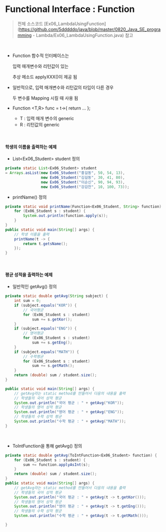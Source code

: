 # Functional Interface : Function

> 전체 소스코드 [Ex06_LambdaUsingFunction](https://github.com/5dddddo/java/blob/master/0820_Java_SE_programming - Lambda/Ex06_LambdaUsingFunction.java) 참고

<BR>

 * Function 함수적 인터페이스는 

   입력 매개변수와 리턴값이 있는

   추상 메소드 applyXXX()이 제공 됨

 * 일반적으로, 입력 매개변수와 리턴값의 타입이 다른 경우

   두 변수를 Mapping 시킬 때 사용 됨

 * Function <T,R> func = t->{ return ... };
    * T : 입력 매개 변수의 generic
    * R : 리턴값의 generic

<br>

#### 학생의 이름을 출력하는 예제

-  List<Ex06_Student> student 정의

``` java
private static List<Ex06_Student> student 
= Arrays.asList(new Ex06_Student("홍길동", 50, 54, 13),
                new Ex06_Student("김길동", 30, 41, 80),
                new Ex06_Student("이순신", 90, 94, 93),
                new Ex06_Student("강감찬", 10, 100, 73));
```

- printName() 정의

```java
private static void printName(Function<Ex06_Student, String> function) {
    for (Ex06_Student s : student) {
        System.out.println(function.apply(s));
    }
}
public static void main(String[] args) {
    // 학생 이름을 출력
    printName(t -> {
        return t.getsName();
    });
}
```

<br>

#### 평균 성적을 출력하는 예제

- 일반적인 getAvg() 정의

``` java
private static double getAvg(String subject) {
    int sum = 0;
    if (subject.equals("KOR")) {
        // 국어평균
        for (Ex06_Student s : student)
            sum += s.getKor();
    }
    if (subject.equals("ENG")) {
        // 영어평균
        for (Ex06_Student s : student)
            sum += s.getEng();
    }
    if (subject.equals("MATH")) {
        // 수학평균
        for (Ex06_Student s : student) 
            sum += s.getMath();
    }
    return (double) sum / student.size();
}

public static void main(String[] args) {
    // getAvg라는 static method를 만들어서 다음의 내용을 출력
    // 학생들의 국어 성적 평균
    System.out.println("국어 평균 : " + getAvg("KOR"));
    // 학생들의 영어 성적 평균
    System.out.println("영어 평균 : " + getAvg("ENG"));
    // 학생들의 수학 성적 평균
    System.out.println("수학 평균 : " + getAvg("MATH"));
}
```

<BR>

- ToIntFunction을 통해 getAvg() 정의

``` java
private static double getAvg(ToIntFunction<Ex06_Student> function) {
    for (Ex06_Student s : student) {
        sum += function.applyAsInt(s);
    }
    return (double) sum / student.size();
}
public static void main(String[] args) {
    // getAvg라는 static method를 만들어서 다음의 내용을 출력
    // 학생들의 국어 성적 평균
    System.out.println("국어 평균 : " + getAvg(t -> t.getKor()));
    // 학생들의 영어 성적 평균
    System.out.println("영어 평균 : " + getAvg(t -> t.getEng()));
    // 학생들의 수학 성적 평균
    System.out.println("수학 평균 : " + getAvg(t -> t.getMath()));

}

```

